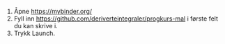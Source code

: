 1. Åpne https://mybinder.org/
2. Fyll inn https://github.com/deriverteintegraler/progkurs-mal i første felt du kan skrive i.
3. Trykk Launch.
